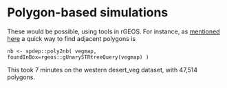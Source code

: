
Polygon-based simulations
=========================

These would be possible, using tools in rGEOS.
For instance, as [mentioned here](http://stackoverflow.com/questions/26499010/finding-adjacent-polygons-in-r-neighbors) 
a quick way to find adjacent polygons is
```
nb <- spdep::poly2nb( vegmap, foundInBox=rgeos::gUnarySTRtreeQuery(vegmap) ) 
```
This took 7 minutes on the western desert_veg dataset, with 47,514 polygons.
